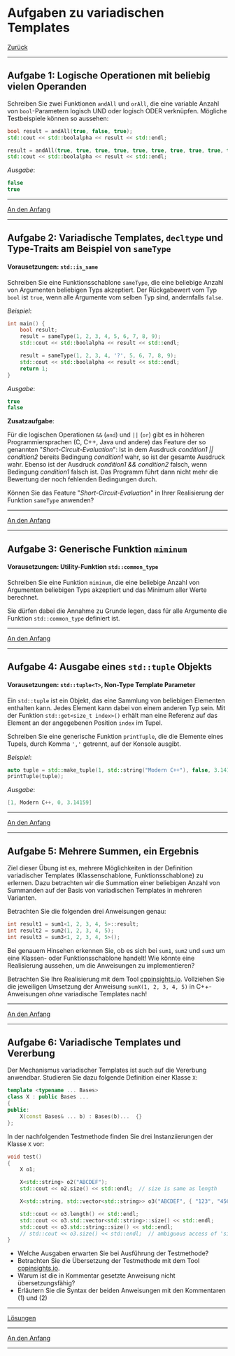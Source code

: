 # Aufgaben zu variadischen Templates

[Zurück](Exercises_Ex.md)

---

## Aufgabe 1: Logische Operationen mit beliebig vielen Operanden

Schreiben Sie zwei Funktionen `andAll` und `orAll`, die eine variable Anzahl von `bool`-Parametern
logisch UND oder logisch ODER verknüpfen. Mögliche Testbeispiele können so aussehen:

```cpp
bool result = andAll(true, false, true);
std::cout << std::boolalpha << result << std::endl;

result = andAll(true, true, true, true, true, true, true, true, true, true);
std::cout << std::boolalpha << result << std::endl;
```

*Ausgabe*:

```cpp
false
true
```

---

[An den Anfang](#Aufgaben-zu-variadischen-Templates)

---

## Aufgabe 2: Variadische Templates, `decltype` und Type-Traits am Beispiel von `sameType`

#### Vorausetzungen: `std::is_same`

Schreiben Sie eine Funktionsschablone `sameType`, die eine beliebige Anzahl von Argumenten
beliebigen Typs akzeptiert. Der Rückgabewert vom Typ `bool` ist `true`, wenn alle Argumente vom selben Typ
sind, andernfalls `false`.
 
*Beispiel*:

```cpp
int main() {
    bool result;
    result = sameType(1, 2, 3, 4, 5, 6, 7, 8, 9);
    std::cout << std::boolalpha << result << std::endl;

    result = sameType(1, 2, 3, 4, '?', 5, 6, 7, 8, 9);
    std::cout << std::boolalpha << result << std::endl;
    return 1;
}
```

*Ausgabe*:

```cpp
true
false
```

**Zusatzaufgabe**:

Für die logischen Operationen `&&` (`and`) und `||` (`or`) gibt es in höheren Programmiersprachen (C, C++, Java und andere)
das Feature der so genannten "*Short-Circuit-Evaluation*": Ist in dem Ausdruck *condition1 || condition2*
bereits Bedingung *condition1* wahr, so ist der gesamte Ausdruck wahr. Ebenso ist der Ausdruck *condition1 && condition2*
falsch, wenn Bedingung *condition1* falsch ist.
Das Programm führt dann nicht mehr die Bewertung der noch fehlenden Bedingungen durch.

Können Sie das Feature "*Short-Circuit-Evaluation*" in Ihrer Realisierung der Funktion `sameType` anwenden?

---

[An den Anfang](#Aufgaben-zu-variadischen-Templates)

---

## Aufgabe 3: Generische Funktion `miminum`

#### Vorausetzungen: Utility-Funktion `std::common_type`

Schreiben Sie eine Funktion `miminum`, die eine beliebige Anzahl von Argumenten
beliebigen Typs akzeptiert und das Minimum aller Werte berechnet.

Sie dürfen dabei die Annahme zu Grunde legen, dass für alle Argumente
die Funktion `std::common_type` definiert ist.

---

[An den Anfang](#Aufgaben-zu-variadischen-Templates)

---

## Aufgabe 4: Ausgabe eines `std::tuple` Objekts

#### Vorausetzungen: `std::tuple<T>`, Non-Type Template Parameter

Ein `std::tuple` ist ein Objekt, das eine Sammlung von beliebigen Elementen enthalten kann.
Jedes Element kann dabei von einem anderen Typ sein. Mit der Funktion `std::get<size_t index>()` erhält
man eine Referenz auf das Element an der angegebenen Position `index` im Tupel.

Schreiben Sie eine generische Funktion `printTuple`, die die Elemente eines Tupels, durch Komma `','` getrennt,
auf der Konsole ausgibt.

*Beispiel*:

```cpp
auto tuple = std::make_tuple(1, std::string("Modern C++"), false, 3.14159);
printTuple(tuple);
```

*Ausgabe*:

```cpp
[1, Modern C++, 0, 3.14159]
```

---

[An den Anfang](#Aufgaben-zu-variadischen-Templates)

---

## Aufgabe 5: Mehrere Summen, ein Ergebnis

Ziel dieser Übung ist es, mehrere Möglichkeiten
in der Definition variadischer Templates (Klassenschablone, Funktionsschablone)
zu erlernen. Dazu betrachten wir die Summation einer beliebigen Anzahl von Summanden
auf der Basis von variadischen Templates in mehreren Varianten.

Betrachten Sie die folgenden drei Anweisungen genau:

```cpp
int result1 = sum1<1, 2, 3, 4, 5>::result;
int result2 = sum2(1, 2, 3, 4, 5);
int result3 = sum3<1, 2, 3, 4, 5>();
```

Bei genauem Hinsehen erkennen Sie, ob es sich bei `sum1`, `sum2` und `sum3` um eine
Klassen- oder Funktionsschablone handelt!
Wie könnte eine Realisierung aussehen, um die Anweisungen zu implementieren?

Betrachten Sie Ihre Realisierung mit dem Tool [cppinsights.io](https://cppinsights.io/).
Vollziehen Sie die jeweiligen Umsetzung der Anweisung `sumX(1, 2, 3, 4, 5)`
in C++-Anweisungen *ohne* variadische Templates nach!

---

[An den Anfang](#Aufgaben-zu-variadischen-Templates)

---

## Aufgabe 6: Variadische Templates und Vererbung

Der Mechanismus variadischer Templates ist auch auf die Vererbung anwendbar.
Studieren Sie dazu folgende Definition einer Klasse `X`:

```cpp
template <typename ... Bases>
class X : public Bases ...
{
public:
    X(const Bases& ... b) : Bases(b)...  {}
};
```

In der nachfolgenden Testmethode finden Sie drei Instanziierungen der Klasse `X` vor:

```cpp
void test()
{
    X o1;

    X<std::string> o2("ABCDEF");
    std::cout << o2.size() << std::endl;  // size is same as length

    X<std::string, std::vector<std::string>> o3("ABCDEF", { "123", "456" });

    std::cout << o3.length() << std::endl;
    std::cout << o3.std::vector<std::string>::size() << std::endl;     // (1)
    std::cout << o3.std::string::size() << std::endl;                  // (2)
    // std::cout << o3.size() << std::endl;  // ambiguous access of 'size'
}
```

  * Welche Ausgaben erwarten Sie  bei Ausführung der Testmethode?
  * Betrachten Sie die Übersetzung der Testmethode mit dem Tool [cppinsights.io](https://cppinsights.io/).
  * Warum ist die in Kommentar gesetzte Anweisung nicht übersetzungsfähig?
  * Erläutern Sie die Syntax der beiden Anweisungen mit den Kommentaren (1) und (2)

---

[Lösungen](Exercises.cpp)

---

[An den Anfang](#Aufgaben-zu-variadischen-Templates)

---
